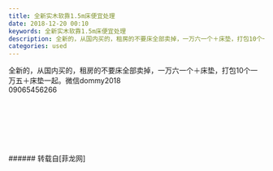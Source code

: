 ```yaml
---
title: 全新实木软靠1.5m床便宜处理
date: 2018-12-20 00:10
keywords: 全新实木软靠1.5m床便宜处理
description: 全新的，从国内买的，租房的不要床全部卖掉，一万六一个＋床垫，打包10个一万五＋床垫一起。微信dommy201809065456266
categories: used
---
```

<td class="t_f" id="postmessage_2523020">

全新的，从国内买的，租房的不要床全部卖掉，一万六一个＋床垫，打包10个一万五＋床垫一起。微信dommy2018<br/>
09065456266<br/>
<img alt="" border="0" class="zoom" data-cf-modified-446d40697467e7e045350b97-="" file="http://www.flw.ph/data/appbyme/upload/image/201812/20/PXa6odkSzrJP.jpg" id="aimg_fClCK" lazyloadthumb="1" onclick="" onmouseover="" src="http://www.flw.ph/data/appbyme/upload/image/201812/20/PXa6odkSzrJP.jpg"/><br/>
<br/>
<img alt="" border="0" class="zoom" data-cf-modified-446d40697467e7e045350b97-="" file="http://www.flw.ph/data/appbyme/upload/image/201812/20/J8pYn60SRlyv.jpg" id="aimg_Z0xJj" lazyloadthumb="1" onclick="" onmouseover="" src="http://www.flw.ph/data/appbyme/upload/image/201812/20/J8pYn60SRlyv.jpg"/><br/>
<br/>
<img alt="" border="0" class="zoom" data-cf-modified-446d40697467e7e045350b97-="" file="http://www.flw.ph/data/appbyme/upload/image/201812/20/lndK5g8iiihS.jpg" id="aimg_hyrj5" lazyloadthumb="1" onclick="" onmouseover="" src="http://www.flw.ph/data/appbyme/upload/image/201812/20/lndK5g8iiihS.jpg"/><br/>
<br/>
<img alt="" border="0" class="zoom" data-cf-modified-446d40697467e7e045350b97-="" file="http://www.flw.ph/data/appbyme/upload/image/201812/20/BPx2jtv3DTgi.jpg" id="aimg_ay6dJ" lazyloadthumb="1" onclick="" onmouseover="" src="http://www.flw.ph/data/appbyme/upload/image/201812/20/BPx2jtv3DTgi.jpg"/><br/>
<br/>
<img alt="" border="0" class="zoom" data-cf-modified-446d40697467e7e045350b97-="" file="http://www.flw.ph/data/appbyme/upload/image/201812/20/luYbbp7svb8r.jpg" id="aimg_k0Hi7" lazyloadthumb="1" onclick="" onmouseover="" src="http://www.flw.ph/data/appbyme/upload/image/201812/20/luYbbp7svb8r.jpg"/><br/>
<br/>
<img alt="" border="0" class="zoom" data-cf-modified-446d40697467e7e045350b97-="" file="http://www.flw.ph/data/appbyme/upload/image/201812/20/KaTc1eKiRieL.jpg" id="aimg_bi9CI" lazyloadthumb="1" onclick="" onmouseover="" src="http://www.flw.ph/data/appbyme/upload/image/201812/20/KaTc1eKiRieL.jpg"/><br/>
<br/>
</td>
###### 转载自[菲龙网]